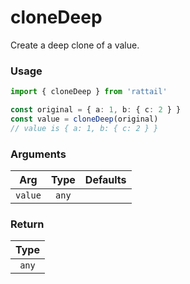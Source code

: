 # cloneDeep

Create a deep clone of a value.

### Usage

```ts
import { cloneDeep } from 'rattail'

const original = { a: 1, b: { c: 2 } }
const value = cloneDeep(original)
// value is { a: 1, b: { c: 2 } }
```

### Arguments

| Arg     | Type  | Defaults |
| ------- | :---: | -------: |
| `value` | `any` |          |

### Return

| Type  |
| :---: |
| `any` |
